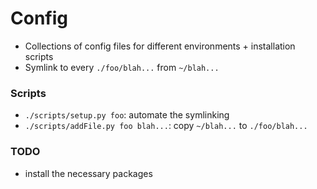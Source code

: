 
# Config

- Collections of config files for different environments + installation scripts
- Symlink to every `./foo/blah...` from `~/blah...`

### Scripts

- `./scripts/setup.py foo`: automate the symlinking
- `./scripts/addFile.py foo blah...`: copy `~/blah...` to `./foo/blah...`

### TODO

- install the necessary packages
